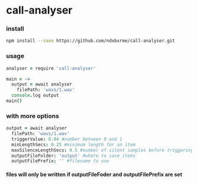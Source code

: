 # call-analyser

### install 
```bash
npm install --save https://github.com/ndxbxrme/call-analyser.git 
```

### usage
```coffeescript
analyser = require 'call-analyser'

main = ->
  output = await analyser
    filePath: 'wavs/1.wav'
  console.log output
main()
```

### with more options
```coffeescript
output = await analyser
  filePath: 'wavs/1.wav'
  triggerValue: 0.04 #number between 0 and 1
  minLengthSecs: 0.25 #minimum length for an item
  maxSilenceLengthSecs: 0.5 #number of silent samples before triggering the next item
  outputFileFolder: 'output' #where to save items
  outputFilePrefix: '' #filename to use
```
#### files will only be written if outputFileFoder and outputFilePrefix are set
